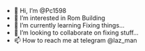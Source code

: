 - 👋 Hi, I’m @Pc1598
- 👀 I’m interested in Rom Building
- 🌱 I’m currently learning Fixing things...
- 💞️ I’m looking to collaborate on fixing stuff...
- 📫 How to reach me at telegram @laz_man 
